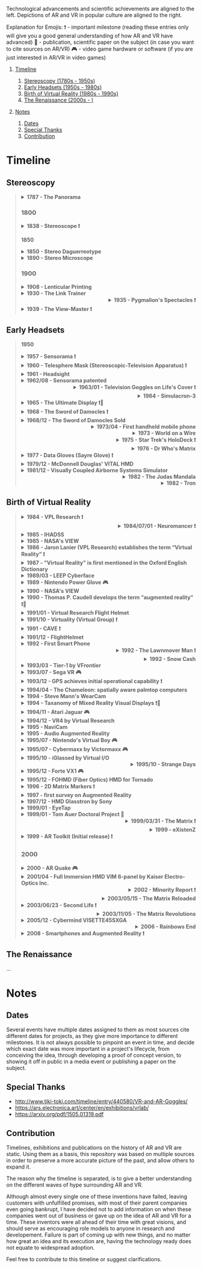 Technological advancements and scientific achievements are aligned to the left. Depictions of AR and VR in popular culture are aligned to the right.

Explanation for Emojis:
❗ - important milestone (reading these entries only will give you a good general understanding of how AR and VR have advanced)
📝 - publication, scientific paper on the subject (in case you want to cite sources on AR/VR)
🎮 - video game hardware or software (if you are just interested in AR/VR in video games)

1. [Timeline](#timeline)
   1. [Stereoscopy (1780s - 1950s)](#stereoscopy)
   2. [Early Headsets (1950s - 1980s)](#early-headsets)
   3. [Birth of Virtual Reality (1980s - 1990s)](#birth-of-virtual-reality)
   4. [The Renaissance (2000s - )](#the-renaissance)
   
2. [Notes](#notes)
   1. [Dates](#dates)
   2. [Special Thanks](#special-thanks)
   3. [Contribution](#contribution)

# Timeline
## Stereoscopy
<blockquote>

<details align="left"><summary><b>1787 - The Panorama</b></summary>
Ars
</details>
<h3>1800</h3>
<details align="left"><summary><b>1838 - Stereoscope ❗</b></summary>
...
</details>
<p><b>1850</b></p>
<details align="left"><summary><b>1850 - Stereo Daguerreotype</b></summary>
...
</details>

<details align="left"><summary><b>1890 - Stereo Microscope</b></summary>
...
</details>
<h3>1900</h3>
<details align="left"><summary><b>1908 - Lenticular Printing</b></summary>
Ars
</details>

<details align="left"><summary><b>1930 - The Link Trainer</b></summary>
Ars
</details>

<details align="right"><summary><b>1935 - Pygmalion's Spectacles ❗</b></summary>
...
</details>

<details align="left"><summary><b>1939 - The View-Master ❗</b></summary>
...
</details>
   
</blockquote>

## Early Headsets
<blockquote>
<p><b>1950</b></p>
<details align="left"><summary><b>1957 - Sensorama ❗</b></summary>
...
</details>

<details align="left"><summary><b>1960 - Telesphere Mask (Stereoscopic-Television Apparatus) ❗</b></summary>
Zenka
</details>

<details align="left"><summary><b>1961 - Headsight</b></summary>
Ars
</details>

<details align="left"><summary><b>1962/08 - Sensorama patented</b></summary>
Zenka
</details>

<details align="right"><summary><b>1963/01 - Television Goggles on Life's Cover ❗</b></summary>
Zenka
</details>

<details align="right"><summary><b>1964 - Simulacron-3</b></summary>
Ars
</details>

<details align="left"><summary><b>1965 - The Ultimate Display ❗📝</b></summary>
...
</details>

<details align="left"><summary><b>1968 - The Sword of Damocles ❗</b></summary>
...
</details>

<details align="left"><summary><b>1968/12 - The Sword of Damocles Sold</b></summary>
Zenka
</details>

<details align="right"><summary><b>1973/04 - First handheld mobile phone</b></summary>
by Motorola
MobileAR
</details>

<details align="right"><summary><b>1973 - World on a Wire</b></summary>
Ars
</details>

<details align="right"><summary><b>1975 - Star Trek's HoloDeck ❗</b></summary>
...
</details>

<details align="right"><summary><b>1976 - Dr Who's Matrix</b></summary>
...
</details>

<details align="left"><summary><b>1977 - Data Gloves (Sayre Glove) ❗</b></summary>
Ars
</details>

<details align="left"><summary><b>1979/12 - McDonnell Douglas' VITAL HMD</b></summary>
Zenka
</details>

<details align="left"><summary><b>1981/12 - Visually Coupled Airborne Systems Simulator</b></summary>
Zenka
</details>

<details align="right"><summary><b>1982 - The Judas Mandala</b></summary>
...
</details>

<details align="right"><summary><b>1982 - Tron</b></summary>
...
</details>
   
</blockquote>

## Birth of Virtual Reality
<blockquote>
   
<details align="left"><summary><b>1984 - VPL Research ❗</b></summary>
Ars
</details>

<details align="right"><summary><b>1984/07/01 - Neuromancer ❗</b></summary>
...
</details>

<details align="left"><summary><b>1985 - IHADSS</b></summary>
Zenka
</details>

<details align="left"><summary><b>1985 - NASA's VIEW</b></summary>
Zenka, Ars (1986, 1990) ?
</details>

<div align="left"><details align="left"><summary><b>1986 - Jaron Lanier (VPL Research) establishes the term “Virtual Reality” ❗</b></summary>
Ars
</details>

<details align="left"><summary><b>1987 - "Virtual Reality" is first mentioned in the Oxford English Dictionary</b></summary>
Ars
</details>

<details align="left"><summary><b>1989/03 - LEEP Cyberface</b></summary>
Zenka
</details>

<details align="left"><summary><b>1989 - Nintendo Power Glove 🎮</b></summary>
...
</details>

<details align="left"><summary><b>1990 - NASA's VIEW</b></summary>
Zenka, Ars (1986, 1990) ?
</details>

<details align="left"><summary><b>1990 - Thomas P. Caudell develops the term “augmented reality” ❗📝</b></summary>
Ars (1992?)
</details>

<details align="left"><summary><b>1991/01 - Virtual Research Flight Helmet</b></summary>
Zenka
</details>

<details align="left"><summary><b>1991/10 - Virtuality (Virtual Group) ❗</b></summary>
Zenka, Ars
</details>

<details align="left"><summary><b>1991 - CAVE ❗</b></summary>
Ars (1995)?
</details>

<details align="left"><summary><b>1991/12 - FlightHelmet</b></summary>
Ars (1995)?
</details>

<details align="left"><summary><b>1992 - First Smart Phone</b></summary>
Introduced at COMDEX 1992, IBM's Simon Personal Communicator
MobileAR
</details>

<details align="right"><summary><b>1992 - The Lawnmover Man ❗</b></summary>
...
</details>

<details align="right"><summary><b>1992 - Snow Cash</b></summary>
Ars
</details>

<details align="left"><summary><b>1993/03 - Tier-1 by VFrontier</b></summary>
Zenka
</details>

<details align="left"><summary><b>1993/07 - Sega VR 🎮</b></summary>
...
</details>

<details align="left"><summary><b>1993/12 - GPS achieves initial operational capability ❗</b></summary>
officially named NAVSTAR-GPS
MobileAR
</details>

<details align="left"><summary><b>1994/04 - The Chameleon: spatially aware palmtop computers</b></summary>
https://dl.acm.org/citation.cfm?id=260460
MobileAR
</details>

<details align="left"><summary><b>1994 - Steve Mann's WearCam</b></summary>
Look out through my glasses right now http://wearcam.org/myview.html
MobileAR
</details>

<details align="left"><summary><b>1994 - Taxanomy of Mixed Reality Visual Displays ❗📝</b></summary>
Paul Milgram and Fumio Kishino write their seminal paper
MobileAR
</details>

<details align="left"><summary><b>1994/11 - Atari Jaguar 🎮</b></summary>
Zenka (Needed?)
</details>

<details align="left"><summary><b>1994/12 - VR4 by Virtual Research</b></summary>
Zenka
</details>

<details align="left"><summary><b>1995 - NaviCam</b></summary>
Jun Rekimoto and Katashi Nagao
MobileAR
</details>

<details align="left"><summary><b>1995 - Audio Augmented Reality</b></summary>
Benjamin Bederson
MobileAR
</details>

<details align="left"><summary><b>1995/07 - Nintendo's Virtual Boy 🎮</b></summary>
...
</details>

<details align="left"><summary><b>1995/07 - Cybermaxx by Victormaxx 🎮</b></summary>
Zenka
</details>

<details align="left"><summary><b>1995/10 - iGlassed by Virtual I/O</b></summary>
Zenka
</details>

<details align="right"><summary><b>1995/10 - Strange Days</b></summary>
Ars
</details>

<details align="left"><summary><b>1995/12 - Forte VX1 🎮</b></summary>
Zenka, Ars
</details>

<details align="left"><summary><b>1995/12 - FOHMD (Fiber Optics) HMD for Tornado</b></summary>
Zenka
</details>

<details align="left"><summary><b>1996 - 2D Matrix Markers ❗</b></summary>
Jun Rekimoto
MobileAR
</details>

<details align="left"><summary><b>1997 - first survey on Augmented Reality</b></summary>
Ronald Azuma
MobileAR
</details>

<details align="left"><summary><b>1997/12 - HMD Glasstron by Sony</b></summary>
Zenka
</details>

<details align="left"><summary><b>1999/01 - EyeTap</b></summary>
...
</details>

<details align="left"><summary><b>1999/01 - Tom Auer Doctoral Project 📝</b></summary>
Zenka
</details>

<details align="right"><summary><b>1999/03/31 - The Matrix ❗</b></summary>
...
</details>

<details align="right"><summary><b>1999 - eXistenZ</b></summary>
Ars
</details>

<details align="left"><summary><b>1999 - AR Toolkit (Initial release) ❗</b></summary>
Ars
</details>
<h3>2000</h3>
<details align="left"><summary><b>2000 - AR Quake 🎮</b></summary>
Ars
</details>

<details align="left"><summary><b>2001/04 - Full Immersion HMD VIM 6-panel by Kaiser Electro-Optics Inc.</b></summary>
Zenka
</details>

<details align="right"><summary><b>2002 - Minority Report ❗</b></summary>
...
</details>

<details align="right"><summary><b>2003/05/15 - The Matrix Reloaded</b></summary>
...
</details>

<details align="left"><summary><b>2003/06/23 - Second Life ❗</b></summary>
Ars
</details>
   
<details align="right"><summary><b>2003/11/05 - The Matrix Revolutions</b></summary>
...
</details>
   
<details align="left"><summary><b>2005/12 - Cybermind VISETTE45SXGA</b></summary>
Zenka
</details>

<details align="right"><summary><b>2006 - Rainbows End</b></summary>
Ars
</details>

<details align="left"><summary><b>2008 - Smartphones and Augmented Reality ❗</b></summary>
Ars
</details>

</blockquote>

## The Renaissance
...

# Notes
## Dates
Several events have multiple dates assigned to them as most sources cite different dates for projects, as they give more importance to different milestones. It is not always possible to pinpoint an event in time, and decide which exact date was more important in a project's lifecycle, from conceiving the idea, through developing a proof of concept version, to showing it off in public in a media event or publishing a paper on the subject.

## Special Thanks
- http://www.tiki-toki.com/timeline/entry/440580/VR-and-AR-Goggles/
- https://ars.electronica.art/center/en/exhibitions/vrlab/
- https://arxiv.org/pdf/1505.01319.pdf

## Contribution
Timelines, exhibitions and publications on the history of AR and VR are static. Using them as a basis, this repository was based on multiple sources in order to preserve a more accurate picture of the past, and allow others to expand it. 

The reason why the timeline is separated, is to give a better understanding on the different waves of hype surrounding AR and VR. 

Although almost every single one of these inventions have failed, leaving customers with unfulfilled promises, with most of their parent companies even going bankrupt, I have decided not to add information on when these companies went out of business or gave up on the idea of AR and VR for a time. These inventors were all ahead of their time with great visions, and should serve as encouraging role models to anyone in research and developement. Failure is part of coming up with new things, and no matter how great an idea and its execution are, having the technology ready does not equate to widespread adoption. 

Feel free to contribute to this timeline or suggest clarifications.
